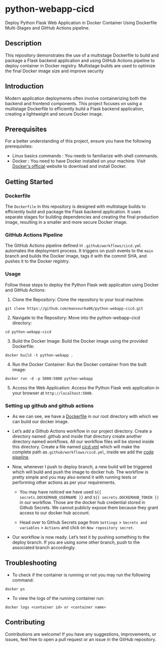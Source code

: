 # python-webapp-cicd

Deploy Python Flask Web Application in Docker Container Using Dockerfile Multi-Stages and GitHub Actions pipeline.

## Description

This repository demonstrates the use of a multistage Dockerfile to build and package a Flask backend application and using GitHub Actions pipeline to deploy container in Docker registry.
Multistage builds are used to optimize the final Docker image size and improve security

## Introduction
Modern application deployments often involve containerizing both the backend and frontend components. This project focuses on using a multistage Dockerfile to efficiently build a Flask backend application, creating a lightweight and secure Docker image.

## Prerequisites

For a better understanding of this project, ensure you have the following prerequisites:

- Linux basics commands : You needs to familiarize with shell commands.
- Docker : You need to have Docker installed on your machine. Visit [Docker's official](https://www.docker.com/get-started/) website to download and install Docker.

## Getting Started

### Dockerfile

The `Dockerfile` in this repository is designed with multistage builds to efficiently build and package the Flask backend application. It uses separate stages for building dependencies and creating the final production image, resulting in a smaller and more secure Docker image.

### GitHub Actions Pipeline

The GitHub Actions pipeline defined in `.github/workflows/cicd.yml` automates the deployment process. It triggers on push events to the `main` branch and builds the Docker image, tags it with the commit SHA, and pushes it to the Docker registry.

### Usage

Follow these steps to deploy the Python Flask web application using Docker and GitHub Actions:

1. Clone the Repository:
Clone the repository to your local machine:
```
git clone https://github.com/mansourka06/python-webapp-cicd.git
```

2. Navigate to the Repository:
Move into the python-webapp-cicd directory:
```
cd python-webapp-cicd
```

3. Build the Docker Image:
Build the Docker image using the provided Dockerfile:
```
docker build -t python-webapp .
```

4. Run the Docker Container:
Run the Docker container from the built image:
```
docker run -d -p 5000:5000 python-webapp
```

5. Access the Web Application:
Access the Python Flask web application in your browser at `http://localhost:5000`.

### Setting up github and github actions

- As we can see, we have a [Dockerfile](Dockerfile) in our root directory with which we can build our docker image.

- Let’s add a Github Actions workflow in our project directory. Create a directory named .github and inside that directory create another directory named workflows. All our workflow files will be stored inside this directory. Create a file named [cicd.yml](.github/workflows/cicd.yml) which will make the complete path as`.github/workflows/cicd.yml`, inside we add the [code pipeline](.github/workflows/cicd.yml).

- Now, whenever I push to deploy branch, a new build will be triggered which will build and push the image to docker hub. The workflow is pretty simple and you may also extend it with running tests or performing other actions as per your requirements.

    - You may have noticed we have used `${{ secrets.DOCKERHUB_USERNAME }}` and `${{ secrets.DOCKERHUB_TOKEN }}` in our workflow. Those are the docker hub credential stored in Github Secrets. We cannot publicly expose them because they grant access to our docker hub account.

    - Head over to Github Secrets page from `Settings` > `Secrets and variables` > `Actions` and click on `New repository secret`.

- Our workflow is now ready. Let’s test it by pushing something to the deploy branch. If you are using some other branch, push to the associated branch accordingly.

## Troubleshooting

- To check if the container is running or not you may run the following command:
```
docker ps
```

- To view the logs of the running container run:
```
docker logs <container id> or <container name>
```

## Contributing
Contributions are welcome! If you have any suggestions, improvements, or issues, feel free to open a pull request or an issue in the GitHub repository.
